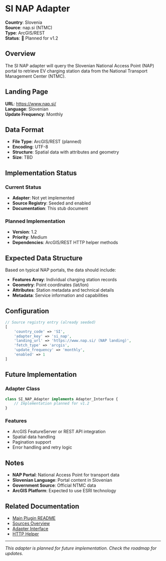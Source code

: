 # SI NAP Adapter

**Country**: Slovenia  
**Source**: nap.si (NTMC)  
**Type**: ArcGIS/REST  
**Status**: 🔄 Planned for v1.2  

## Overview

The SI NAP adapter will query the Slovenian National Access Point (NAP) portal to retrieve EV charging station data from the National Transport Management Center (NTMC).

## Landing Page

**URL**: https://www.nap.si/  
**Language**: Slovenian  
**Update Frequency**: Monthly  

## Data Format

- **File Type**: ArcGIS/REST (planned)
- **Encoding**: UTF-8
- **Structure**: Spatial data with attributes and geometry
- **Size**: TBD

## Implementation Status

### Current Status
- **Adapter**: Not yet implemented
- **Source Registry**: Seeded and enabled
- **Documentation**: This stub document

### Planned Implementation
- **Version**: 1.2
- **Priority**: Medium
- **Dependencies**: ArcGIS/REST HTTP helper methods

## Expected Data Structure

Based on typical NAP portals, the data should include:

- **Features Array**: Individual charging station records
- **Geometry**: Point coordinates (lat/lon)
- **Attributes**: Station metadata and technical details
- **Metadata**: Service information and capabilities

## Configuration

```php
// Source registry entry (already seeded)
[
    'country_code' => 'SI',
    'adapter_key' => 'si_nap',
    'landing_url' => 'https://www.nap.si/ (NAP landing)',
    'fetch_type' => 'arcgis',
    'update_frequency' => 'monthly',
    'enabled' => 1
]
```

## Future Implementation

### Adapter Class
```php
class SI_NAP_Adapter implements Adapter_Interface {
    // Implementation planned for v1.2
}
```

### Features
- ArcGIS FeatureServer or REST API integration
- Spatial data handling
- Pagination support
- Error handling and retry logic

## Notes

- **NAP Portal**: National Access Point for transport data
- **Slovenian Language**: Portal content in Slovenian
- **Government Source**: Official NTMC data
- **ArcGIS Platform**: Expected to use ESRI technology

## Related Documentation

- [Main Plugin README](../README.md)
- [Sources Overview](../SOURCES_README.md)
- [Adapter Interface](../Adapter_Interface.md)
- [HTTP Helper](../Core/HTTP_Helper.md)

---

*This adapter is planned for future implementation. Check the roadmap for updates.*
